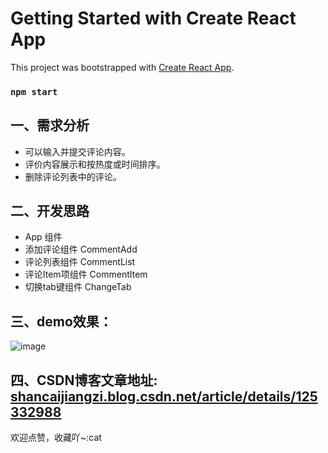 # Getting Started with Create React App

This project was bootstrapped with [Create React App](https://github.com/facebook/create-react-app).

### `npm start`

## 一、需求分析
- 可以输入并提交评论内容。
- 评价内容展示和按热度或时间排序。
- 删除评论列表中的评论。

## 二、开发思路
- App 组件
- 添加评论组件 CommentAdd
- 评论列表组件 CommentList
- 评论Item项组件 CommentItem
- 切换tab键组件 ChangeTab

## 三、demo效果：
  ![image](https://user-images.githubusercontent.com/61582057/174256933-fa6a3611-7db9-4331-a3df-6eea4222e93c.png)

## 四、CSDN博客文章地址: [shancaijiangzi.blog.csdn.net/article/details/125332988](https://shancaijiangzi.blog.csdn.net/article/details/125332988)
欢迎点赞，收藏吖~:cat
